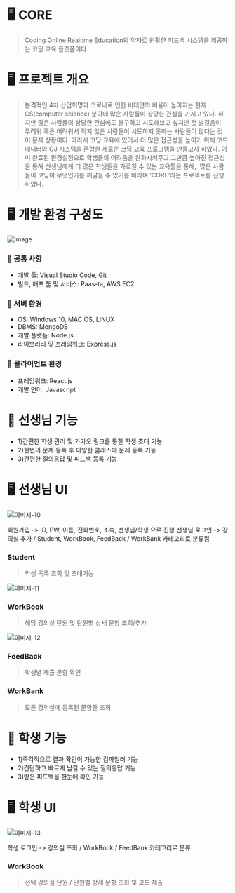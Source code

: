 # 🖥 CORE
> Coding Online Realtime Education의 약자로 
원활한 피드백 시스템을 제공하는 코딩 교육 플랫폼이다.

# 🖥 프로젝트 개요
> 본격적인 4차 산업혁명과 코로나로 인한 비대면의 비율이 높아지는 현재 CS(computer science) 분야에 많은 사람들이 상당한 관심을 가지고 있다. 
하지만 많은 사람들의 상당한 관심에도 불구하고 시도해보고 싶지만 첫 발걸음이 두려워 혹은 어려워서 적지 않은 사람들이 시도하지 못하는 사람들이 많다는 것이 문제 상황이다.
따라서 코딩 교육에 있어서 더 많은 접근성을 높이기 위해 코드 에디터와 OJ 시스템을 혼합한 새로운 코딩 교육 프로그램을 만들고자 하였다.
이미 완료된 환경설정으로 학생들의 어려움을 완화시켜주고 그만큼 높아진 접근성을 통해 선생님에게 더 많은 학생들을 가르칠 수 있는 교육툴을 통해, 
많은 사람들이 코딩이 무엇인가를 깨달을 수 있기를 바라며 ‘CORE’라는 프로젝트를 진행하였다.

# 🖥 개발 환경 구성도
![image](https://user-images.githubusercontent.com/79238676/146731461-039a5aec-86dd-46b9-9f65-46e29fbef057.png)

### 📍 공통 사항
- 개발 툴: Visual Studio Code, Git
- 빌드, 배포 툴 및 서비스: Paas-ta, AWS EC2
 
### 📍  서버 환경
- OS: Windows 10, MAC OS, LINUX
- DBMS: MongoDB
- 개발 플랫폼: Node.js
- 라이브러리 및 프레임워크: Express.js
 
### 📍  클라이언트 환경
- 프레임워크: React.js
- 개발 언어: Javascript


# 📍 선생님 기능 
- 1)간편한 학생 관리 및 카카오 링크를 통한 학생 초대 기능
- 2)한번의 문제 등록 후 다양한 클래스에 문제 등록 기능
- 3)간편한 질의응답 및 피드백 등록 기능



# 🖥 선생님 UI
![이미지-10](https://user-images.githubusercontent.com/79238676/146730329-a3513260-00ea-4004-988a-503d345c429c.jpg)

회원가입 -> ID, PW, 이름, 전화번호, 소속, 선생님/학생 으로 진행
선생님 로그인 -> 강의실 추가 / Student, WorkBook, FeedBack / WorkBank 카테고리로 분류됨

### Student
> 학생 목록 조회 및 초대기능

![이미지-11](https://user-images.githubusercontent.com/79238676/146730848-723bc525-2c75-4bab-b402-cc34e021e427.jpg)

### WorkBook
> 해당 강의실 단원 및 단원별 상세 문항 조회/추가 

![이미지-12](https://user-images.githubusercontent.com/79238676/146730970-784967f3-ff83-4fad-bb8a-50521a60c689.jpg)

### FeedBack
> 학생별 제출 문항 확인 

### WorkBank
> 모든 강의실에 등록된 문항들 조회 

# 📍  학생 기능 
- 1)즉각적으로 결과 확인이 가능한 컴파일러 기능
- 2)간단하고 빠르게 남길 수 있는 질의응답 기능
- 3)받은 피드백을 한눈에 확인 가능

# 🖥 학생 UI
![이미지-13](https://user-images.githubusercontent.com/79238676/146731129-b38a1589-3135-4f13-9b4a-5e7208ec010a.jpg)

학생 로그인 -> 강의실 조회 / WorkBook / FeedBank 카테고리로 분류
### WorkBook
> 선택 강의실 단원 / 단원별 상세 문항 조회 및 코드 제출 


